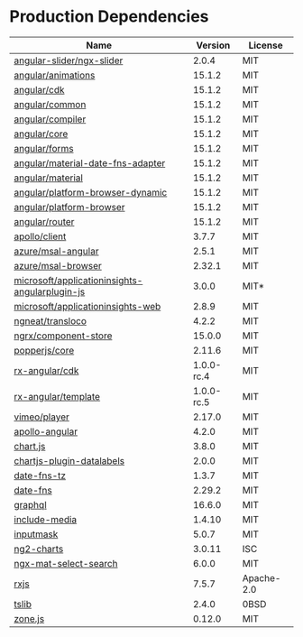 # Production Dependencies

  | Name | Version | License |
  | ---- | ------- | ------- |
  | [angular-slider/ngx-slider](https://github.com/angular-slider/ngx-slider) | 2.0.4 | MIT |
| [angular/animations](https://github.com/angular/angular) | 15.1.2 | MIT |
| [angular/cdk](https://github.com/angular/components) | 15.1.2 | MIT |
| [angular/common](https://github.com/angular/angular) | 15.1.2 | MIT |
| [angular/compiler](https://github.com/angular/angular) | 15.1.2 | MIT |
| [angular/core](https://github.com/angular/angular) | 15.1.2 | MIT |
| [angular/forms](https://github.com/angular/angular) | 15.1.2 | MIT |
| [angular/material-date-fns-adapter](https://github.com/angular/components) | 15.1.2 | MIT |
| [angular/material](https://github.com/angular/components) | 15.1.2 | MIT |
| [angular/platform-browser-dynamic](https://github.com/angular/angular) | 15.1.2 | MIT |
| [angular/platform-browser](https://github.com/angular/angular) | 15.1.2 | MIT |
| [angular/router](https://github.com/angular/angular) | 15.1.2 | MIT |
| [apollo/client](https://github.com/apollographql/apollo-client) | 3.7.7 | MIT |
| [azure/msal-angular](https://github.com/AzureAD/microsoft-authentication-library-for-js) | 2.5.1 | MIT |
| [azure/msal-browser](https://github.com/AzureAD/microsoft-authentication-library-for-js) | 2.32.1 | MIT |
| [microsoft/applicationinsights-angularplugin-js](undefined) | 3.0.0 | MIT* |
| [microsoft/applicationinsights-web](https://github.com/microsoft/ApplicationInsights-JS) | 2.8.9 | MIT |
| [ngneat/transloco](https://github.com/ngneat/transloco) | 4.2.2 | MIT |
| [ngrx/component-store](https://github.com/ngrx/platform) | 15.0.0 | MIT |
| [popperjs/core](https://github.com/popperjs/popper-core) | 2.11.6 | MIT |
| [rx-angular/cdk](https://github.com/rx-angular/rx-angular) | 1.0.0-rc.4 | MIT |
| [rx-angular/template](https://github.com/rx-angular/rx-angular) | 1.0.0-rc.5 | MIT |
| [vimeo/player](https://github.com/vimeo/player.js) | 2.17.0 | MIT |
| [apollo-angular](https://github.com/kamilkisiela/apollo-angular) | 4.2.0 | MIT |
| [chart.js](https://github.com/chartjs/Chart.js) | 3.8.0 | MIT |
| [chartjs-plugin-datalabels](https://github.com/chartjs/chartjs-plugin-datalabels) | 2.0.0 | MIT |
| [date-fns-tz](https://github.com/marnusw/date-fns-tz) | 1.3.7 | MIT |
| [date-fns](https://github.com/date-fns/date-fns) | 2.29.2 | MIT |
| [graphql](https://github.com/graphql/graphql-js) | 16.6.0 | MIT |
| [include-media](https://github.com/eduardoboucas/include-media) | 1.4.10 | MIT |
| [inputmask](https://github.com/RobinHerbots/Inputmask) | 5.0.7 | MIT |
| [ng2-charts](https://github.com/valor-software/ng2-charts) | 3.0.11 | ISC |
| [ngx-mat-select-search](https://github.com/bithost-gmbh/ngx-mat-select-search) | 6.0.0 | MIT |
| [rxjs](https://github.com/reactivex/rxjs) | 7.5.7 | Apache-2.0 |
| [tslib](https://github.com/Microsoft/tslib) | 2.4.0 | 0BSD |
| [zone.js](https://github.com/angular/angular) | 0.12.0 | MIT |